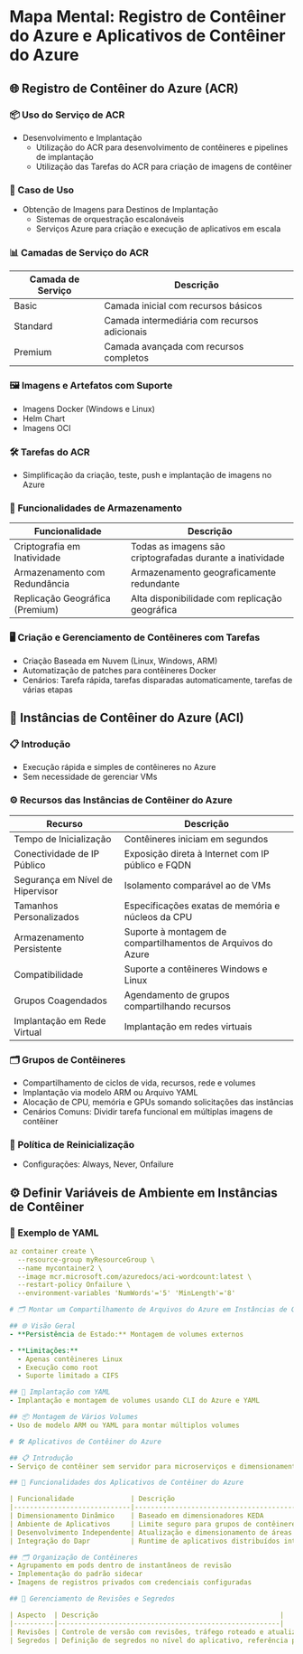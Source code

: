 # Mapa Mental: Registro de Contêiner do Azure e Aplicativos de Contêiner do Azure

## 🌐 Registro de Contêiner do Azure (ACR)

### 📦 Uso do Serviço de ACR
- Desenvolvimento e Implantação
  - Utilização do ACR para desenvolvimento de contêineres e pipelines de implantação
  - Utilização das Tarefas do ACR para criação de imagens de contêiner

### 📌 Caso de Uso
- Obtenção de Imagens para Destinos de Implantação
  - Sistemas de orquestração escalonáveis
  - Serviços Azure para criação e execução de aplicativos em escala

### 📊 Camadas de Serviço do ACR
| Camada de Serviço | Descrição |
|-------------------|-----------|
| Basic             | Camada inicial com recursos básicos |
| Standard          | Camada intermediária com recursos adicionais |
| Premium           | Camada avançada com recursos completos |

### 🖼️ Imagens e Artefatos com Suporte
- Imagens Docker (Windows e Linux)
- Helm Chart
- Imagens OCI

### 🛠️ Tarefas do ACR
- Simplificação da criação, teste, push e implantação de imagens no Azure

### 💾 Funcionalidades de Armazenamento
| Funcionalidade                      | Descrição                                                                           |
|-------------------------------------|-------------------------------------------------------------------------------------|
| Criptografia em Inatividade         | Todas as imagens são criptografadas durante a inatividade                            |
| Armazenamento com Redundância       | Armazenamento geograficamente redundante                                             |
| Replicação Geográfica (Premium)     | Alta disponibilidade com replicação geográfica                                      |

### 🖥️ Criação e Gerenciamento de Contêineres com Tarefas
- Criação Baseada em Nuvem (Linux, Windows, ARM)
- Automatização de patches para contêineres Docker
- Cenários: Tarefa rápida, tarefas disparadas automaticamente, tarefas de várias etapas

## 🚀 Instâncias de Contêiner do Azure (ACI)

### 📋 Introdução
- Execução rápida e simples de contêineres no Azure
- Sem necessidade de gerenciar VMs

### ⚙️ Recursos das Instâncias de Contêiner do Azure
| Recurso                       | Descrição |
|-------------------------------|-----------|
| Tempo de Inicialização        | Contêineres iniciam em segundos |
| Conectividade de IP Público   | Exposição direta à Internet com IP público e FQDN |
| Segurança em Nível de Hipervisor | Isolamento comparável ao de VMs |
| Tamanhos Personalizados       | Especificações exatas de memória e núcleos da CPU |
| Armazenamento Persistente     | Suporte à montagem de compartilhamentos de Arquivos do Azure |
| Compatibilidade               | Suporte a contêineres Windows e Linux |
| Grupos Coagendados            | Agendamento de grupos compartilhando recursos |
| Implantação em Rede Virtual   | Implantação em redes virtuais |

### 🗂️ Grupos de Contêineres
- Compartilhamento de ciclos de vida, recursos, rede e volumes
- Implantação via modelo ARM ou Arquivo YAML
- Alocação de CPU, memória e GPUs somando solicitações das instâncias
- Cenários Comuns: Dividir tarefa funcional em múltiplas imagens de contêiner

### 🔄 Política de Reinicialização
- Configurações: Always, Never, Onfailure

## ⚙️ Definir Variáveis de Ambiente em Instâncias de Contêiner

### 📑 Exemplo de YAML
```yaml
az container create \ 
  --resource-group myResourceGroup \ 
  --name mycontainer2 \
  --image mcr.microsoft.com/azuredocs/aci-wordcount:latest \
  --restart-policy Onfailure \
  --environment-variables 'NumWords'='5' 'MinLength'='8'

# 🗂️ Montar um Compartilhamento de Arquivos do Azure em Instâncias de Contêiner

## 🌐 Visão Geral
- **Persistência de Estado:** Montagem de volumes externos

- **Limitações:** 
  - Apenas contêineres Linux
  - Execução como root
  - Suporte limitado a CIFS

## 📝 Implantação com YAML
- Implantação e montagem de volumes usando CLI do Azure e YAML

## 📦 Montagem de Vários Volumes
- Uso de modelo ARM ou YAML para montar múltiplos volumes

# 🛠️ Aplicativos de Contêiner do Azure

## 📋 Introdução
- Serviço de contêiner sem servidor para microserviços e dimensionamento automático

## 🚀 Funcionalidades dos Aplicativos de Contêiner do Azure

| Funcionalidade              | Descrição                                |
|-----------------------------|------------------------------------------|
| Dimensionamento Dinâmico    | Baseado em dimensionadores KEDA          |
| Ambiente de Aplicativos     | Limite seguro para grupos de contêineres |
| Desenvolvimento Independente| Atualização e dimensionamento de áreas de funcionalidade |
| Integração do Dapr          | Runtime de aplicativos distribuídos integrado |

## 🗂️ Organização de Contêineres
- Agrupamento em pods dentro de instantâneos de revisão
- Implementação do padrão sidecar
- Imagens de registros privados com credenciais configuradas

## 🔄 Gerenciamento de Revisões e Segredos

| Aspecto  | Descrição                                             |
|----------|-------------------------------------------------------|
| Revisões | Controle de versão com revisões, tráfego roteado e atualizações |
| Segredos | Definição de segredos no nível do aplicativo, referência por revisões |
